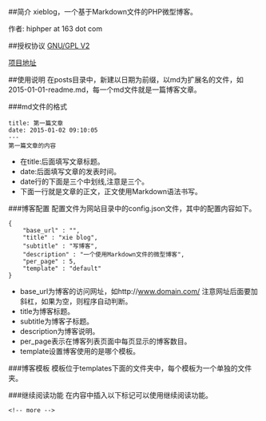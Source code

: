 ##简介
xieblog，一个基于Markdown文件的PHP微型博客。

作者: hiphper at 163 dot com

##授权协议
[GNU/GPL V2](http://www.gnu.org/licenses/gpl-2.0.html)

[项目地址](https://github.com/hi-phper/xieblog)

##使用说明
在posts目录中，新建以日期为前缀，以md为扩展名的文件，如2015-01-01-readme.md，每一个md文件就是一篇博客文章。

###md文件的格式


    title: 第一篇文章
    date: 2015-01-02 09:10:05
    ---
    第一篇文章的内容

* 在title:后面填写文章标题。
* date:后面填写文章的发表时间。
* date行的下面是三个中划线,注意是三个。
* 下面一行就是文章的正文，正文使用Markdown语法书写。

###博客配置
配置文件为网站目录中的config.json文件，其中的配置内容如下。

    {
        "base_url" : "",
        "title" : "xie blog",
        "subtitle" : "写博客",
        "description" : "一个使用Markdown文件的微型博客",
        "per_page" : 5,
        "template" : "default"
    }

* base_url为博客的访问网址，如http://www.domain.com/ 注意网址后面要加斜杠，如果为空，则程序自动判断。
* title为博客标题。
* subtitle为博客子标题。
* description为博客说明。
* per_page表示在博客列表页面中每页显示的博客数目。
* template设置博客使用的是哪个模板。

###博客模板
模板位于templates下面的文件夹中，每个模板为一个单独的文件夹。

###继续阅读功能
在内容中插入以下标记可以使用继续阅读功能。

    <!-- more -->
    
